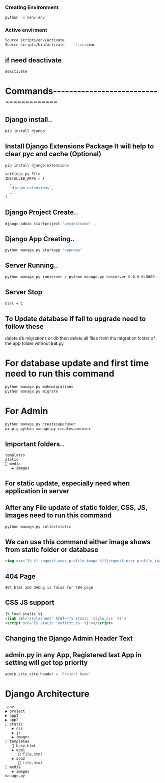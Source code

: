 ### Creating Environment
```bash
python -m venv env
```

### Active envirment
```bash
Source scripts/env/activate
Source scripts/bin/activate   --linux/mac
```
## if need deactivate
```bash
deactivate
```


# Commands---------------------------------------
## Django install..
```bash
pip install django
```

## Install Django Extensions Package It will help to clear pyc and cache (Optional)
```bash
pip install django-extensions
```
```py
settings.py File
INSTALLED_APPS = (
  ...
  'django_extensions',
  ...
)
```
## Django Project Create..
```bash
django-admin startproject "projectname" .
```
## Django App Creating..
```bash
python manage.py startapp "appname"
```
## Server Running..
```bash
python manage.py runserver / python manage.py runserver 0.0.0.0:8000 --noreload
```

## Server Stop
```bash
Ctrl + C
```


## To Update database if fail to upgrade need to follow these
delete db migrations or db
then delete all files from the migration folder of the app folder without __init__.py

# For database update and first time need to run this command
```bash
python manage.py makemigrations
python manage.py migrate
```
# For Admin
```bash
python manage.py createsuperuser
winpty python manage.py createsuperuser 
```

## Important folders..
```
templates
static
🔽 media
   ▶️ images 
```
## For static update, especially need when application in server
## After any File update of static folder, CSS, JS, Images need to run this command
```bash
python manage.py collectstatic
```
## We can use this command either image shows from static folder or database
```html
<img src="{% if request.user.profile_image %}{{request.user.profile_image.url}}{% else %}{% static "images/profile/user.png" %}{% endif %}" alt="" width="35" height="35" class="rounded-circle">
```

## 404 Page
```
404.html and Debug is false for 404 page
```

## CSS JS support
```html
{% load static %}
<link rel="stylesheet" href="{% static 'style.css' %}">
<script src="{% static 'myfirst.js' %}"></script>
```

## Changing the Django Admin Header Text
## admin.py in any App, Registered last App in setting will get top priority
```py
admin.site.site_header = 'Project Name'   
```

# Django Architecture
```
.env
▶️ project
▶️ app1
▶️ app2
🔽 static
   ▶️ css
   ▶️ js
   ▶️ images
🔽 templates
   📄 base.html
   ▶️ app1
      📄 file.html
   ▶️ app2
      📄 file.html
🔽 media
   ▶️ images 
manage.py
```
